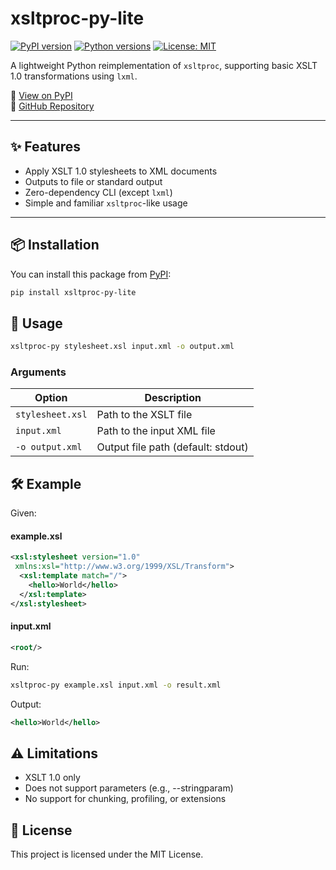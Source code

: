 # xsltproc-py-lite

[![PyPI version](https://img.shields.io/pypi/v/xsltproc-py-lite.svg)](https://pypi.org/project/xsltproc-py-lite/)
[![Python versions](https://img.shields.io/pypi/pyversions/xsltproc-py-lite.svg)](https://pypi.org/project/xsltproc-py-lite/)
[![License: MIT](https://img.shields.io/badge/license-MIT-blue.svg)](LICENSE)

A lightweight Python reimplementation of `xsltproc`, supporting basic XSLT 1.0 transformations using `lxml`.

🔗 [View on PyPI](https://pypi.org/project/xsltproc-py-lite/)  
🔗 [GitHub Repository](https://github.com/takaakiaoki/xsltproc-py-lite)

---

## ✨ Features

- Apply XSLT 1.0 stylesheets to XML documents
- Outputs to file or standard output
- Zero-dependency CLI (except `lxml`)
- Simple and familiar `xsltproc`-like usage

---

## 📦 Installation

You can install this package from [PyPI](https://pypi.org/project/xsltproc-py-lite/):

```bash
pip install xsltproc-py-lite
```

## 🚀 Usage

```bash
xsltproc-py stylesheet.xsl input.xml -o output.xml
```

### Arguments
| Option           | Description                        |
| ---------------- | ---------------------------------- |
| `stylesheet.xsl` | Path to the XSLT file              |
| `input.xml`      | Path to the input XML file         |
| `-o output.xml`  | Output file path (default: stdout) |

## 🛠 Example
Given:

#### example.xsl
```xml
<xsl:stylesheet version="1.0"
 xmlns:xsl="http://www.w3.org/1999/XSL/Transform">
  <xsl:template match="/">
    <hello>World</hello>
  </xsl:template>
</xsl:stylesheet>
```
#### input.xml

```xml
<root/>
```

Run:
```bash
xsltproc-py example.xsl input.xml -o result.xml
```

Output:
```xml
<hello>World</hello>
```
## ⚠ Limitations

* XSLT 1.0 only
* Does not support parameters (e.g., --stringparam)
* No support for chunking, profiling, or extensions

## 📄 License
This project is licensed under the MIT License.

